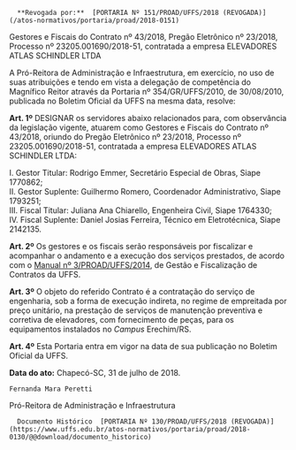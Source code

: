       **Revogada por:**  [PORTARIA Nº 151/PROAD/UFFS/2018 (REVOGADA)](/atos-normativos/portaria/proad/2018-0151) 

   Gestores e Fiscais do Contrato nº 43/2018, Pregão Eletrônico nº 23/2018, Processo nº 23205.001690/2018-51, contratada a empresa ELEVADORES ATLAS SCHINDLER LTDA  

A Pró-Reitora de Administração e Infraestrutura, em exercício, no uso de suas atribuições e tendo em vista a delegação de competência do Magnífico Reitor através da Portaria nº 354/GR/UFFS/2010, de 30/08/2010, publicada no Boletim Oficial da UFFS na mesma data, resolve:

 **Art. 1º** DESIGNAR os servidores abaixo relacionados para, com observância da legislação vigente, atuarem como Gestores e Fiscais do Contrato nº 43/2018, oriundo do Pregão Eletrônico nº 23/2018, Processo nº 23205.001690/2018-51, contratada a empresa ELEVADORES ATLAS SCHINDLER LTDA:

 I. Gestor Titular: Rodrigo Emmer, Secretário Especial de Obras, Siape 1770862;  
II. Gestor Suplente: Guilhermo Romero, Coordenador Administrativo, Siape 1793251;  
III. Fiscal Titular: Juliana Ana Chiarello, Engenheira Civil, Siape 1764330;  
IV. Fiscal Suplente: Daniel Josias Ferreira, Técnico em Eletrotécnica, Siape 2142135.

 **Art. 2º** Os gestores e os fiscais serão responsáveis por fiscalizar e acompanhar o andamento e a execução dos serviços prestados, de acordo com o [Manual nº 3/PROAD/UFFS/2014](https://www.uffs.edu.br/atos-normativos/manual/proad/2014-0003), de Gestão e Fiscalização de Contratos da UFFS.

 **Art. 3º** O objeto do referido Contrato é a contratação do serviço de engenharia, sob a forma de execução indireta, no regime de empreitada por preço unitário, na prestação de serviços de manutenção preventiva e corretiva de elevadores, com fornecimento de peças, para os equipamentos instalados no *Campus* Erechim/RS.

 **Art. 4º** Esta Portaria entra em vigor na data de sua publicação no Boletim Oficial da UFFS.

   **Data do ato:** Chapecó-SC, 31 de julho de 2018.   
 

    Fernanda Mara Peretti   
 Pró-Reitora de Administração e Infraestrutura 

      Documento Histórico  [PORTARIA Nº 130/PROAD/UFFS/2018 (REVOGADA)](https://www.uffs.edu.br/atos-normativos/portaria/proad/2018-0130/@@download/documento_historico)     
      